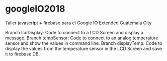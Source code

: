 # googleIO2018
Taller javascript + firebase para el Google IO Extended Guatemala City


Branch lcdDisplay: Code to connect to a LCD Screen and display a message.
Branch tempSensor: Code to connect to an analog temperature sensor and show the values in command line.
Branch displayTemp: Code to display the values from the temperature sensor in the LCD Screen and save it to firebase DB.

